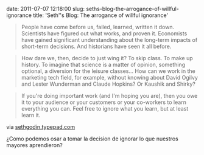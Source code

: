date: 2011-07-07 12:18:00
slug: seths-blog-the-arrogance-of-willful-ignorance
title: 'Seth''s Blog: The arrogance of willful ignorance'

    

> 

> 
> 

> 
> People have come before us, failed, learned, written it down. Scientists have figured out what works, and proven it. Economists have gained significant understanding about the long-term impacts of short-term decisions. And historians have seen it all before.
> 
> 

> 
> How dare we, then, decide to just wing it? To skip class. To make up history. To imagine that science is a matter of opinion, something optional, a diversion for the leisure classes... How can we work in the marketing tech field, for example, without knowing about David Ogilvy and Lester Wunderman and Claude Hopkins? Or Kaushik and Shirky?
> 
> 

> 
> If you're doing important work (and I'm hoping you are), then you owe it to your audience or your customers or your co-workers to learn everything you can. Feel free to ignore what you learn, but at least learn it.
> 
> 

> 
> 

via [sethgodin.typepad.com](http://sethgodin.typepad.com/seths_blog/2011/07/the-arrogance-of-ignorance.html)

¿Como podemos osar a tomar la decision de ignorar lo que nuestros mayores aprendieron?

  

